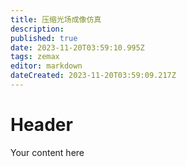 ```yaml
---
title: 压缩光场成像仿真
description: 
published: true
date: 2023-11-20T03:59:10.995Z
tags: zemax
editor: markdown
dateCreated: 2023-11-20T03:59:09.217Z
---
```


# Header
Your content here